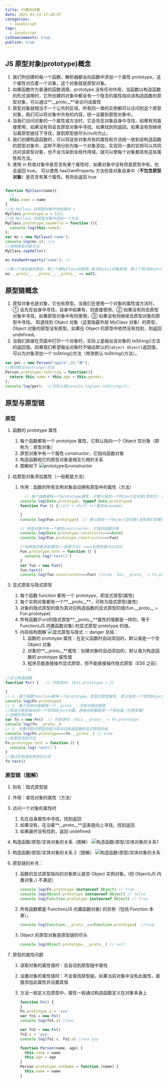 ```yaml
---
title: JS面向对象
date: 2021-01-23 17:28:07
categories:
  - JavaScript
tags:
  - JavaScript
isShowComments: true
publish: true
---
```


## JS 原型对象(prototype)概念

1. 我们所创建的每一个函数，解析器都会向函数中添加一个属性 prototype，这个属性对应着一个对象，这个对象就是原型对象。
2. 如果函数作为普通的函数调用，prototype 没有任何作用，当函数以构造函数的形式调用时，它所创建的对象中都会有一个隐含的属性指向该构造函数的原型对象，可以通过**\_\_proto\_\_**来访问该属性
3. 原型对象就相当于一个公共的区域，所有同一类的实例都可以访问到这个原型对象，我们可以将对象中共有的内容，统一设置到原型对象中。
4. 当我们访问对象的一个属性或方法时，它会先在对象自身中寻找，如果有则直接使用，如果没有则会去原型对象中寻找，如果找到则返回。如果没有则继续沿着原型链往下寻找，直到原型链尽头(null)为止。
5. 我们创建构造函数时，可以将这些对象共有的属性和方法统一放到该构造函数的原型对象中，这样不用分别为每一个对象添加，实现同一类的实例可以共同访问该原型对象，也不会污染到全局作用域，就可以使每个对象都具有这些属性和方法。
6. 使用 in 检查对象中是否含有某个属性时，如果对象中没有但是原型中有，也会返回 true。
   可以使用 hasOwnProperty 方法检查对象自身中（**不包含原型对象**）是否含有某个属性。有则会返回 true

```JavaScript

function MyClass(name){
  //...
  this.name = name
}
//向 MyClass 的原型对象中添加属性 a
MyClass.prototype.a = 123;
//向 MyClass 的原型对象中添加一个方法
MyClass.prototype.sayHello = function (){
  console.log(this.name);
};
var mc = new MyClass('name');
console.log(mc.a); //a
//调用原型对象方法
MyClass.sayHello();

mc.hasOwnProperty("name"); //

//第一个是自身的原型，第二个是MyClass的原型,其为Object对象原型，第三个则为Object对象原型的原型，不存在为null
ms.__proto__.__proto__.__proto__ == null;

```

## 原型链概念

1. 原型对象也是对象，它也有原型。当我们在使用一个对象的属性或方法时，① 会先在自身中寻找，自身中如果有，则直接使用，② 如果没有则去原型对象中寻找，如果原型对象中有则使用，③ 如果没有则继续去原型对象的原型中寻找。 知道找到 Object 对象（这里指最外层 MyClass 对象）的原型，Object 对象的原型没有原型。如果在 Object 的原型中依然没有找到，则返回 undefined。
2. 当我们直接在页面中打印一个对象时，实际上是输出该对象的 toString()方法的返回值。如果我们希望输出对象时不输出默认的`[object Object]`返回值，可以为对象添加一个 toString()方法（修改默认 toString()方法）。

```JavaScript
var per = new Person("apple",18,"男");
//修改默认toString()方法
Person.prototype.toString = function(){
  return this.name + this.age + this.gender;
};
console.log(per);  //实际上是console.log(per.toString());
```

## 原型与原型链

### 原型

1. 函数的 prototype 属性
   1. 每个函数都有一个 prototype 属性，它默认指向一个 Object 空对象（即称为：原型对象）
   2. 原型对象中有一个属性 constructor，它指向函数对象
   3. 构造函数和它的原型对象是相互引用的关系
   4. 图解如下
      ![prototype与constructor](https://blog.candane.top/peigo/2021-01-23-21-37-30.jpg)
2. 给原型对象添加属性（一般都是方法）

   1. 作用：函数的所有实例对象自动拥有原型中的属性（方法）

      ```JavaScript
        // 每个函数都有一个prototype属性, 它默认指向一个Object空对象(即称为: 原型对象)
      console.log(Date.prototype, typeof Date.prototype)
      function Fun () {//alt + shift +r(重命名rename)

      }
      console.log(Fun.prototype)  // 默认指向一个Object空对象(没有我们的属性)

      // 原型对象中有一个属性constructor, 它指向函数对象
      console.log(Date.prototype.constructor===Date)
      console.log(Fun.prototype.constructor===Fun)

      //给原型对象添加属性(一般是方法) ===>实例对象可以访问
      Fun.prototype.test = function () {
        console.log('test()')
      }
      var fun = new Fun()
      fun.test()
      console.log(fun.constructor===Fun) //true  fun.__proto__ = Fn.prototype
      ```

3. 显式原型与隐式原型
   1. 每个函数 function 都有一个 prototype，即显式原型(属性)
   2. 每个实例对象都有一个**\_\_proto\_\_**，可称为隐式原型(属性)
   3. 对象的隐式原型的值为其对应构造函数的显式原型的值(fun.\_\_proto\_\_ = Fun.prototype)
   4. 所有函数(Fun)的隐式原型**\_\_proto\_\_**属性的值都是一样的，等于 Function(JS 内置函数对象) 的显式原型 prototype 的值。
   5. 内存结构图解
      ![显式原型与隐式](https://blog.candane.top/peigo/2021-01-23-21-42-34.png)
      ::: danger
      总结：
      1. 函数的 prototype 属性：在定义函数时自动添加的，默认值是一个空 Object 对象
      2. 对象的**\_\_proto\_\_**属性：创建对象时自动添加的，默认值为构造函数的 prototype 属性值
      3. 程序员能直接操作显式原型，但不能直接操作隐式原型（ES6 之前）
         :::

```JavaScript
//定义构造函数
function Fn() {   // 内部语句: this.prototype = {}

}
// 1. 每个函数function都有一个prototype，即显式原型属性, 默认指向一个空的Object对象
console.log(Fn.prototype)
// 2. 每个实例对象都有一个__proto__，可称为隐式原型
//和显示原型指向同一个空的Object对象，两者存的都是用一个地址值（引用变量）
//创建实例对象
var fn = new Fn()  // 内部语句: this.__proto__ = Fn.prototype
console.log(fn.__proto__)
// 3. 对象的隐式原型的值为其对应构造函数的显式原型的值
console.log(Fn.prototype===fn.__proto__) // true
//给原型添加方法
Fn.prototype.test = function () {
  console.log('test()')
}
//通过实例调用原型的方法
fn.test()
```

### 原型链（图解）

1. 别名：隐式原型链
2. 作用：查找对象的属性（方法）
3. 访问一个对象的属性时
   1. 先在自身属性中寻找，找到返回
   2. 如果没有，在沿着**\_\_proto\_\_**这条链向上寻找，找到返回
   3. 如果最终没有找到，返回 undefined
4. 构造函数/原型/实体对象的关系（图解）
   ![构造函数/原型/实体对象的关系1](https://blog.candane.top/peigo/2021-01-23-21-58-53.png)
5. 构造函数/原型/实体对象的关系 2（图解）
   ![构造函数/原型/实体对象的关系](https://blog.candane.top/peigo/2021-01-23-21-24-16.png)
6. 原型链的补充：

   1. 函数的显式原型指向的对象默认是空 Object 实例对象。(但 Object(JS 内置对象，) 不满足)

      ```Javascript
      console.log(Fn.prototype instanceof Object) // true
      console.log(Object.prototype instanceof Object) // false
      console.log(Function.prototype instanceof Object) // true
      ```

   2. 所有函数都是 Function(JS 内置函数对象) 的实例（包括 Function 本身）。

      ```JavaScript
      console.log(Function.__proto__===Function.prototype)  //true
      ```

   3. Object 的原型对象是原型链的尽头

      ```JavaScript
      console.log(Object.prototype.__proto__) // null
      ```

7. 原型的属性问题

   1. 读取对象的属性值时：会自动到原型链中查找
   2. 设置对象的属性值时：不会查找原型链，如果当前对象中没有此属性，直接添加此属性并设置其值
   3. 方法一般定义在原型中，属性一般通过构造函数定义在对象本身上

      ```JavaScript
      function Fn() {
      }
      Fn.prototype.a = 'xxx'
      var fn1 = new Fn()
      console.log(fn1.a) //xxx

      var fn2 = new Fn()
      fn2.a = 'yyy'
      console.log(fn1.a, fn2.a) //xxx yyy

      function Person(name, age) {
        this.name = name
        this.age = age
      }
      Person.prototype.setName = function (name) {
        this.name = name
      }
      ```

